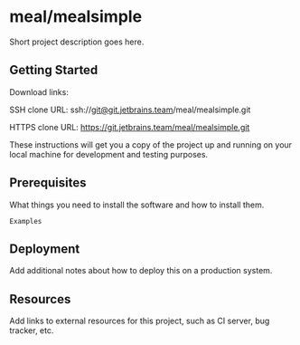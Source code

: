 # meal/mealsimple

Short project description goes here.

## Getting Started

Download links:

SSH clone URL: ssh://git@git.jetbrains.team/meal/mealsimple.git

HTTPS clone URL: https://git.jetbrains.team/meal/mealsimple.git



These instructions will get you a copy of the project up and running on your local machine for development and testing purposes.

## Prerequisites

What things you need to install the software and how to install them.

```
Examples
```

## Deployment

Add additional notes about how to deploy this on a production system.

## Resources

Add links to external resources for this project, such as CI server, bug tracker, etc.
